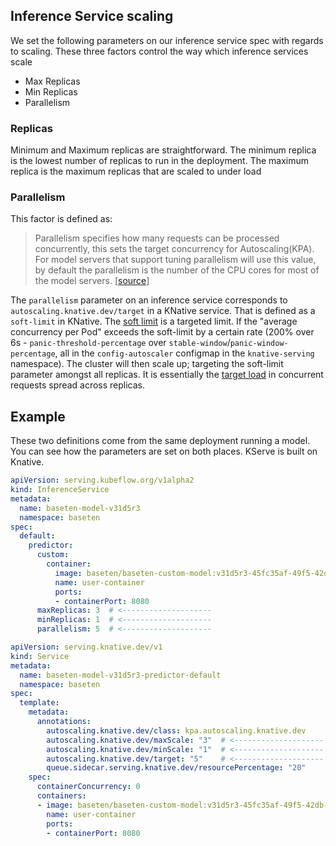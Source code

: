 ## Inference Service scaling

We set the following parameters on our inference service spec with regards to scaling. These three factors control the way which inference services scale
* Max Replicas
* Min Replicas
* Parallelism

### Replicas

Minimum and Maximum replicas are straightforward. The minimum replica is the lowest number of replicas to run in the deployment. The maximum replica is the maximum replicas that are scaled to under load

### Parallelism

This factor is defined as:

> Parallelism specifies how many requests can be processed concurrently, this sets the target concurrency for Autoscaling(KPA). For model servers that support tuning parallelism will use this value, by default the parallelism is the number of the CPU cores for most of the model servers. [[source](https://github.com/kserve/kserve/blob/master/install/v0.3.0/kfserving.yaml)]

The `parallelism` parameter on an inference service corresponds to `autoscaling.knative.dev/target` in a KNative service. That is defined as  a `soft-limit` in KNative. The [soft limit](https://knative.dev/docs/serving/autoscaling/concurrency/#soft-limit) is a targeted limit. If the "average concurrency per Pod" exceeds the soft-limit by a certain rate (200% over 6s - `panic-threshold-percentage` over `stable-window`/`panic-window-percentage`, all in the `config-autoscaler` configmap in the `knative-serving` namespace). The cluster will then scale up; targeting the soft-limit parameter amongst all replicas. It is essentially the [target load]( https://knative.tips/autoscaling/target-concurrency/) in concurrent requests spread across replicas.

## Example

These two definitions come from the same deployment running a model. You can see how the parameters are set on both places. KServe is built on Knative.

```yaml
apiVersion: serving.kubeflow.org/v1alpha2
kind: InferenceService
metadata:
  name: baseten-model-v31d5r3
  namespace: baseten
spec:
  default:
    predictor:
      custom:
        container:
          image: baseten/baseten-custom-model:v31d5r3-45fc35af-49f5-42db-a81e-aaf38a878d96
          name: user-container
          ports:
          - containerPort: 8080
      maxReplicas: 3  # <--------------------
      minReplicas: 1  # <--------------------
      parallelism: 5  # <--------------------
```

```yaml
apiVersion: serving.knative.dev/v1
kind: Service
metadata:
  name: baseten-model-v31d5r3-predictor-default
  namespace: baseten
spec:
  template:
    metadata:
      annotations:
        autoscaling.knative.dev/class: kpa.autoscaling.knative.dev
        autoscaling.knative.dev/maxScale: "3"  # <--------------------
        autoscaling.knative.dev/minScale: "1"  # <--------------------
        autoscaling.knative.dev/target: "5"    # <--------------------
        queue.sidecar.serving.knative.dev/resourcePercentage: "20"
    spec:
      containerConcurrency: 0
      containers:
      - image: baseten/baseten-custom-model:v31d5r3-45fc35af-49f5-42db-a81e-aaf38a878d96
        name: user-container
        ports:
        - containerPort: 8080
```
